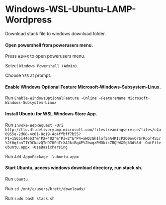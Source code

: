 # Windows-WSL-Ubuntu-LAMP-Wordpress

Download stack file to windows download folder.

#### Open powershell from powerusers menu.

Press `WIN+X` to open powerusers menu.

Select `Windows Powershell (Admin)`.

Choose `YES` at prompt.

#### Enable Windows Optional Feature Microsoft-Windows-Subsystem-Linux.

Run `Enable-WindowsOptionalFeature -Online -FeatureName Microsoft-Windows-Subsystem-Linux`

#### Install Ubuntu for WSL Windows Store App.

Run `Invoke-WebRequest -Uri http://tlu.dl.delivery.mp.microsoft.com/filestreamingservice/files/c4a0955e-2d68-4c61-8c19-4c4ffbff7b55?P1=1565144663"&"P2=402"&"P3=2"&"P4=aHQzGh1lof5aA4KIcP2Q0ovQrSrRpoT45Lr%2f6qfonT1YDCkavQTnD7UFnTrXAJkiBq4P%2bwqzPMOkicZBQhWXSg%3d%3d -OutFile ubuntu.appx -UseBasicParsing`

Run `Add-AppxPackage .\ubuntu.appx`

#### Start Ubuntu, access windows download directory, run stack.sh.

Run `ubuntu`

Run `cd /mnt/c/users/brett/downloads/`

Run `sudo bash stack.sh`